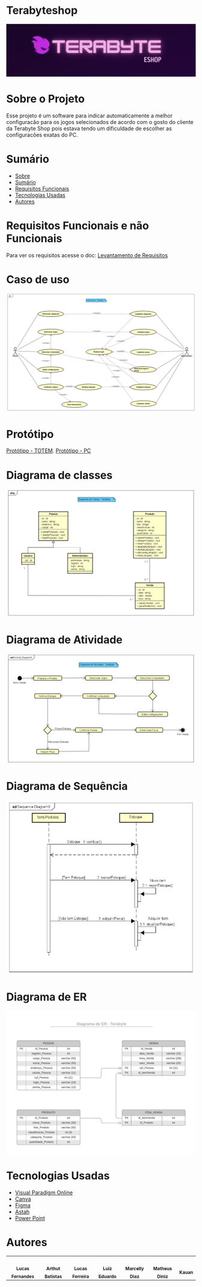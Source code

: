 #  Terabyteshop
![LOGO](https://raw.githubusercontent.com/LucasFernandesF/terabyteshop/main/LOGO.png)
# Sobre o Projeto
Esse projeto é um software para indicar automaticamente a melhor configuracão para os jogos selecionados de acordo com o gosto do cliente da Terabyte Shop pois estava tendo um dificuldade de escolher as configuracões exatas do PC.
 
# Sumário
* [Sobre](#sobre-o-projeto)
* [Sumário](#índice/sumário)
* [Requisitos Funcionais](#requisitos-funcionais-e-não-Funcionais)
* [Tecnologias Usadas](#tecnologias-usadas)
* [Autores](#autores)


# Requisitos Funcionais e não Funcionais
Para ver os requisitos acesse o doc: [Levantamento de Requisitos](LevantamentodeRequisitos.docx)

# Caso de uso
![Caso de Uso](https://raw.githubusercontent.com/LucasFernandesF/terabyteshop/main/Caso%20de%20Uso.png)

# Protótipo
[Protótipo - TOTEM](https://www.figma.com/proto/yfIrvVG1MwhpNAjzTCyfxc/Projeto-UNA-01.2022?node-id=1%3A3&starting-point-node-id=1%3A3&scaling=scale-down). 
[Protótipo - PC](https://www.figma.com/proto/DUViC864fYbAeZy8AEA7Pw/TERABYTE---PC?node-id=9%3A33&scaling=contain&page-id=0%3A1&starting-point-node-id=1%3A2)

# Diagrama de classes
![Diagrama de classes](https://raw.githubusercontent.com/LucasFernandesF/terabyteshop/main/Diagrama%20de%20Classes.png)

# Diagrama de Atividade
![Diagrama de Atividade](https://raw.githubusercontent.com/LucasFernandesF/terabyteshop/main/Diagrama%20Atividade.png)

# Diagrama de Sequência
![Diagrama de Sequência](https://raw.githubusercontent.com/LucasFernandesF/terabyteshop/main/Diagrama%20de%20Sequencia.png)

# Diagrama de ER
![Diagrama de ER](https://raw.githubusercontent.com/LucasFernandesF/terabyteshop/main/Diagrama%20ER.png)


# Tecnologias Usadas 


- [Visual Paradigm Online](https://online.visual-paradigm.com/pt/)
- [Canva](https://www.canva.com/pt_br/)
- [Figma](https://www.figma.com)
- [Astah](https://astah.net)
- [Power Point](https://www.googleadservices.com/pagead/aclk?sa=L&ai=DChcSEwjYyJmC_9D7AhWkRUgAHTvpAFEYABAAGgJjZQ&ae=2&ohost=www.google.com&cid=CAESbOD2Vlj5MmlP458AiBy3QTamNUIg1h6zgNWPzYt3trxwcAvHeNp6Ny9jszi3V3iTYdH7Z9Pmw_iRDVZvFRd5PFiii7V4zuAbDLNV0KxzBXmP-dF1K8My6k7pDmChWW4Vx_6VLGjAG2YACjOilw&sig=AOD64_0-b6QI_QrV0koF3V-660Oh8h1yaA&q&adurl&ved=2ahUKEwiZyZSC_9D7AhU9LbkGHdAqBYEQ0Qx6BAgKEAE&nis=8&dct=1)

# Autores

<!-- ALL-CONTRIBUTORS-LIST:START - Do not remove or modify this section -->
<!-- prettier-ignore-start -->
<!-- markdownlint-disable -->
<table>
  <tr>
    <td align="center"><a href="https://github.com/LucasFernandesF"><img src="https://avatars.githubusercontent.com/u/103151835?v=4" width="100px;" alt=""/><br /><sub><b>Lucas Fernandes</b></sub></a><br />
    <td align="center"><a href="https://github.com/artbatistat"><img src="https://avatars.githubusercontent.com/u/52763653?v=4" width="100px;" alt=""/><br /><sub><b>Arthut Batistas</b></sub></a><br />
    <td align="center"><a href="https://github.com/lucsferreira"><img src="https://avatars.githubusercontent.com/u/45069020?v=4" width="100px;" alt=""/><br /><sub><b>Lucas Ferreira</b></sub></a><br />
    <td align="center"><a href="https://github.com/LuizEdu1"><img src="https://avatars.githubusercontent.com/u/102266793?v=4" width="100px;" alt=""/><br /><sub><b>Luiz Eduardo</b></sub></a><br />
    <td align="center"><a href="https://github.com/marcellydiazz"><img src="https://avatars.githubusercontent.com/u/111815492?v=4" width="100px;" alt=""/><br /><sub><b>Marcelly Diaz </b></sub></a><br />
    <td align="center"><a href="https://github.com/MatheusDnz"><img src="https://avatars.githubusercontent.com/u/111817343?v=4" width="100px;" alt=""/><br /><sub><b>Matheus Diniz </b></sub></a><br />
    <td align="center"><a href="https://github.com/Kauanfj"><img src="https://avatars.githubusercontent.com/u/111816849?v=4" width="100px;" alt=""/><br /><sub><b>Kauan </b></sub></a><br />
  <tr>
<table
<!-- markdownlint-restore -->
<!-- prettier-ignore-end -->
    
<!-- ALL-CONTRIBUTORS-LIST:END -->

